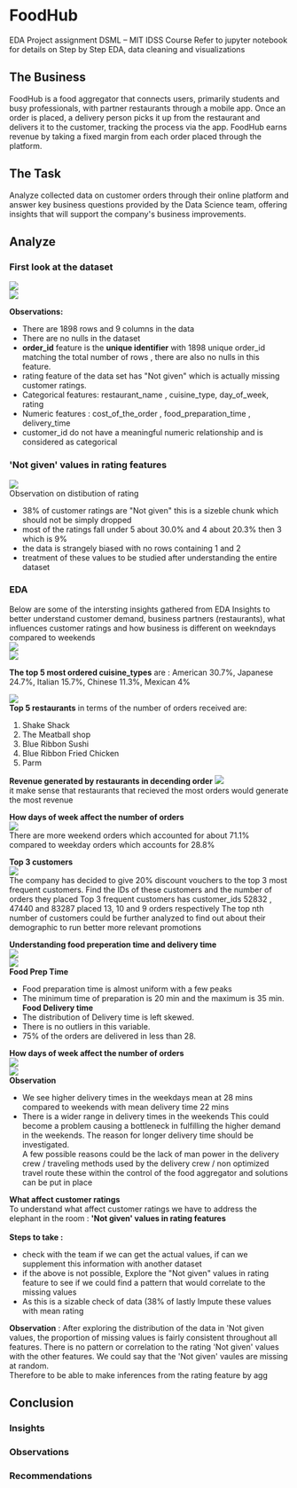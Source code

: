 # FoodHub 
EDA Project assignment DSML – MIT IDSS Course 
Refer to jupyter notebook for details on Step by Step EDA, data cleaning and visualizations

## The Business
FoodHub is a food aggregator that connects users, primarily students and busy professionals, with partner restaurants through a mobile app. Once an order is placed, a delivery person picks it up from the restaurant and delivers it to the customer, tracking the process via the app. FoodHub earns revenue by taking a fixed margin from each order placed through the platform.

## The Task
Analyze collected data on customer orders through their online platform and answer key business questions provided by the Data Science team, offering insights that will support the company's business improvements.

## Analyze 

### First look at the dataset 

![](Image/1.PNG)<br>
![](Image/2.PNG)<br>

**Observations:**
*	There are 1898 rows and 9 columns in the data
*	There are no nulls in the dataset
*	**order_id** feature is the **unique identifier** with 1898 unique order_id matching the total number of rows , there are also no nulls in this feature.
*	rating feature of the data set has "Not given" which is actually missing customer ratings. 
*	Categorical features: restaurant_name , cuisine_type, day_of_week, rating
* Numeric features : cost_of_the_order , food_preparation_time ,  delivery_time 
*	customer_id do not have a meaningful numeric relationship and is considered as categorical

### 'Not given' values in rating features
![](Image/9.PNG)<br>
Observation on distibution of rating
*   38% of customer ratings are "Not given" this is a sizeble chunk which should not be simply dropped
*   most of the ratings fall under 5 about 30.0% and 4 about 20.3% then 3 which is 9%
*   the data is strangely biased with no rows containing 1 and 2
*   treatment of these values to be studied after understanding the entire dataset

### EDA 
Below are some of the intersting insights gathered from EDA 
Insights to better understand customer demand, business partners (restaurants), what influences customer ratings and how business is different on weekndays compared to weekends<br>
![](Image/7.PNG)<br>
![](Image/7b.PNG)<br>

**The top 5 most ordered cuisine_types** are : 
American 30.7%, Japanese 24.7%, Italian 15.7%, Chinese 11.3%, Mexican 4%

![](Image/7c.PNG)<br>
**Top 5 restaurants** in terms of the number of orders received are: 
1. Shake Shack 
2. The Meatball shop 
3. Blue Ribbon Sushi 
4. Blue Ribbon Fried Chicken 
5. Parm

**Revenue generated by restaurants in decending order**
![](Image/17.PNG)<br>
it make sense that restaurants that recieved the most orders would generate the most revenue

**How days of week affect the number of orders**
<br>
![](Image/8.PNG)<br>
There are more weekend orders which accounted for about 71.1% compared to weekday orders which accounts for 28.8%

**Top 3 customers**<br>
![](Image/10.PNG)<br>
The company has decided to give 20% discount vouchers to the top 3 most frequent customers. Find the IDs of these customers and the number of orders they placed
Top 3 frequent customers has customer_ids 52832 , 47440 and 83287 placed 13, 10 and 9 orders respectively
The top nth number of customers could be further analyzed to find out about their demographic to run better more relevant promotions 

**Understanding food preperation time and delivery time**<br>
![](Image/5.PNG)<br>
![](Image/6.PNG)<br>
**Food Prep Time**
*   Food preparation time is almost uniform with a few peaks
*   The minimum time of preparation is 20 min and the maximum is 35 min.
**Food Delivery time** 
*   The distribution of Delivery time is left skewed.
*   There is no outliers in this variable.
*   75% of the orders are delivered in less than 28.

**How days of week affect the number of orders**<br>
![](Image/11a.PNG)<br>
![](Image/11b.PNG)<br>
**Observation**<br>
* We see higher delivery times in the weekdays mean at 28 mins compared to weekends with mean delivery time 22 mins
* There is a wider range in delivery times in the weekends
This could become a problem causing a bottleneck in fulfilling the higher demand in the weekends. The reason for longer delivery time should be investigated.<br>
A few possible reasons could be the lack of man power in the delivery crew / traveling methods used by the delivery crew / non optimized travel route these within the control of the food aggregator and solutions can be put in place <br>

**What affect customer ratings**<br>
To understand what affect customer ratings we have to address the elephant in the room : **'Not given' values in rating features** <br><br>
**Steps to take :**
* check with the team if we can get the actual values, if can we supplement this information with another dataset
* if the above is not possible, Explore the "Not given" values in rating feature to see if we could find a pattern that would correlate to the missing values
* As this is a sizable check of data (38% of lastly Impute these values with mean rating 

**Observation** : After exploring the distribution of the data in 'Not given values, the  proportion of missing values is fairly consistent throughout all features. There is no pattern or correlation to the rating 'Not given' values with the other features. We could say that the 'Not given' vaules are missing at random. <br>
Therefore to be able to make inferences from the rating feature by agg

## Conclusion
### Insights 
### Observations 
### Recommendations 


